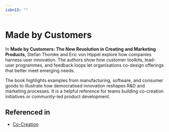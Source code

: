 ```yaml
---
isbn13: ""
---
```


# Made by Customers

In **Made by Customers: The New Revolution in Creating and Marketing Products**, Stefan Thomke and Eric von Hippel explore how companies harness user innovation. The authors show how customer toolkits, lead-user programmes, and feedback loops let organisations co-design offerings that better meet emerging needs.

The book highlights examples from manufacturing, software, and consumer goods to illustrate how democratised innovation reshapes R&D and marketing processes. It is a helpful reference for teams building co-creation initiatives or community-led product development.

## Referenced in

- [Co-Creation](/strategies/ecosystem/co-creation)
